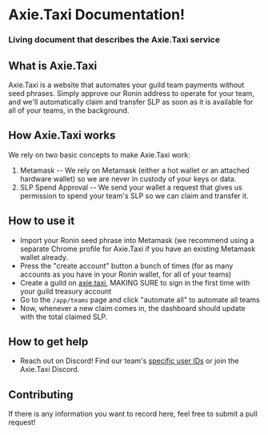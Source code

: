 # Axie.Taxi Documentation!

### Living document that describes the Axie.Taxi service

## What is Axie.Taxi
Axie.Taxi is a website that automates your guild team payments without seed phrases. Simply approve our Ronin address to operate for your team, and we'll automatically claim and transfer SLP as soon as it is available for all of your teams, in the background.

## How Axie.Taxi works
We rely on two basic concepts to make Axie.Taxi work:

1. Metamask -- We rely on Metamask (either a hot wallet or an attached hardware wallet) so we are never in custody of your keys or data.
2. SLP Spend Approval -- We send your wallet a request that gives us permission to spend your team's SLP so we can claim and transfer it.

## How to use it
- Import your Ronin seed phrase into Metamask (we recommend using a separate Chrome profile for Axie.Taxi if you have an existing Metamask wallet already.
- Press the "create account" button a bunch of times (for as many accounts as you have in your Ronin wallet, for all of your teams)
- Create a guild on [axie.taxi](https://axie.taxi), MAKING SURE to sign in the first time with your guild treasury account
- Go to the `/app/teams` page and click "automate all" to automate all teams
- Now, whenever a new claim comes in, the dashboard should update with the total claimed SLP.

## How to get help
- Reach out on Discord! Find our team's [specific user IDs](https://axie.taxi/team) or join the Axie.Taxi Discord.


## Contributing
If there is any information you want to record here, feel free to submit a pull request!
